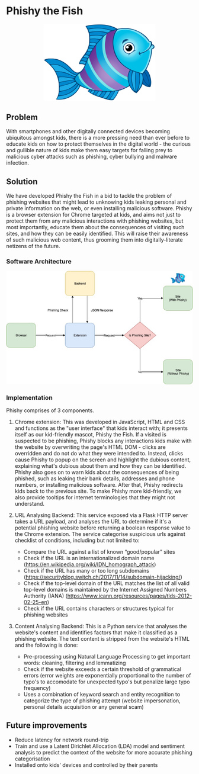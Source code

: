 # Phishy the Fish

<p align="center">
  <img width="300" alt="Phishy" src="https://github.com/jace-ys/hackjunction2019/blob/master/extension/assets/mascot.png">
</p>

## Problem

With smartphones and other digitally connected devices becoming ubiquitous amongst kids, there is a more pressing need than ever before to educate kids on how to protect themselves in the digital world - the curious and gullible nature of kids make them easy targets for falling prey to malicious cyber attacks such as phishing, cyber bullying and malware infection.

## Solution

We have developed Phishy the Fish in a bid to tackle the problem of phishing websites that might lead to unknowing kids leaking personal and private information on the web, or even installing malicious software. Phishy is a browser extension for Chrome targeted at kids, and aims not just to protect them from any malicious interactions with phishing websites, but most importantly, educate them about the consequences of visiting such sites, and how they can be easily identified. This will raise their awareness of such malicious web content, thus grooming them into digitally-literate netizens of the future.

### Software Architecture

<p align="center">
  <img width="800" alt="Architecture" src="https://github.com/jace-ys/hackjunction2019/blob/master/extension/assets/architecture.jpg">
</p>

### Implementation

Phishy comprises of 3 components.

1. Chrome extension:
   This was developed in JavaScript, HTML and CSS and functions as the "user interface" that kids interact with; it presents itself as our kid-friendly mascot, Phishy the Fish.
   If a visited is suspected to be phishing, Phishy blocks any interactions kids make with the website by overwriting the page's HTML DOM - clicks are overridden and do not do what they were intended to. Instead, clicks cause Phishy to popup on the screen and highlight the dubious content, explaining what's dubious about them and how they can be identified. Phishy also goes on to warn kids about the consequences of being phished, such as leaking their bank details, addresses and phone numbers, or installing malicious software. After that, Phishy redirects kids back to the previous site. To make Phishy more kid-friendly, we also provide tooltips for internet terminologies that they might not understand.

2. URL Analysing Backend:
   This service exposed via a Flask HTTP server takes a URL payload, and analyses the URL to determine if it's a potential phishing website before returning a boolean response value to the Chrome extension.
   The service categorise suspicious urls against checklist of conditions, including but not limited to:

   - Compare the URL against a list of known “good/popular” sites
   - Check if the URL is an internationalized domain name (https://en.wikipedia.org/wiki/IDN_homograph_attack)
   - Check if the URL has many or too long subdomains (https://securityblog.switch.ch/2017/11/14/subdomain-hijacking/)
   - Check if the top-level domain of the URL matches the list of all valid top-level domains is maintained by the Internet Assigned Numbers Authority (IANA) (https://www.icann.org/resources/pages/tlds-2012-02-25-en)
   - Check if the URL contains characters or structures typical for phishing websites

3. Content Analysing Backend: This is a Python service that analyses the website's content and identifies factors that make it classified as a phishing website. The text content is stripped from the website's HTML and the following is done:
   - Pre-processing using Natural Language Processing to get important words: cleaning, filtering and lemmatizing
   - Check if the website exceeds a certain threshold of grammatical errors (error weights are exponentially proportional to the number of typo's to accomodate for unexpected typo's but penalize large typo frequency) 
   - Uses a combination of keyword search and entity recognition to categorize the type of phishing attempt (website impersonation, personal details acquisition or any general scam)

## Future improvements

- Reduce latency for network round-trip
- Train and use a Latent Dirichlet Allocation (LDA) model and sentiment analysis to predict the context of the website for more accurate phishing categorisation
- Installed onto kids' devices and controlled by their parents
